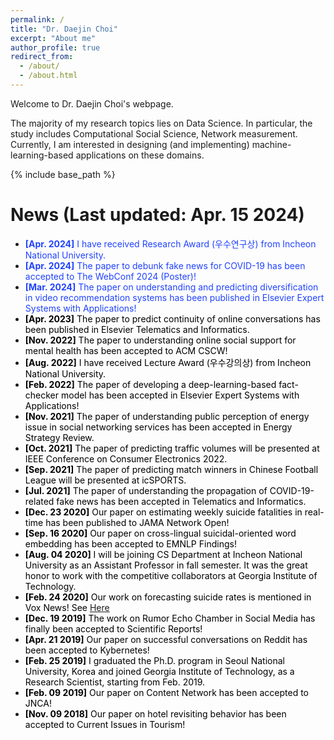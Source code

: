 ```yaml
---
permalink: /
title: "Dr. Daejin Choi"
excerpt: "About me"
author_profile: true
redirect_from: 
  - /about/
  - /about.html
---
```


Welcome to Dr. Daejin Choi's webpage.

The majority of my research topics lies on Data Science. In particular, the
study includes Computational Social Science, Network measurement. Currently, I
am interested in designing (and implementing) machine-learning-based
applications on these domains.

{% include base_path %}

News (Last updated: Apr. 15 2024)
=====
 
- <span style="color:rgb(33,67,256)"> **[Apr. 2024]** I have received Research Award (우수연구상) from Incheon National University.
- <span style="color:rgb(33,67,256)"> **[Apr. 2024]** The paper to debunk fake news for COVID-19 has been accepted to The WebConf 2024 (Poster)!
- <span style="color:rgb(33,67,256)"> **[Mar. 2024]** The paper on understanding and predicting diversification in video recommendation systems has been published in Elsevier Expert Systems with Applications!
- <span style="color:rgb(0,0,0)"> **[Apr. 2023]** The paper to predict continuity of online conversations has been published in Elsevier Telematics and Informatics.
- <span style="color:rgb(0,0,0)"> **[Nov. 2022]** The paper to understanding online social support for mental health has been accepted to ACM CSCW!
- <span style="color:rgb(0,0,0)"> **[Aug. 2022]** I have received Lecture Award (우수강의상) from Incheon National University.
- <span style="color:rgb(0,0,0)"> **[Feb. 2022]** The paper of developing a deep-learning-based fact-checker model has been accepted in Elsevier Expert Systems with Applications!
- <span style="color:rgb(0,0,0)"> **[Nov. 2021]** The paper of understanding public perception of energy issue in social networking services has been accepted in Energy Strategy Review.
- <span style="color:rgb(0,0,0)"> **[Oct. 2021]** The paper of predicting traffic volumes will be presented at IEEE Conference on Consumer Electronics 2022.
- <span style="color:rgb(0,0,0)"> **[Sep. 2021]** The paper of predicting match winners in Chinese Football League will be presented at icSPORTS.
- <span style="color:rgb(0,0,0)"> **[Jul. 2021]** The paper of understanding the propagation of COVID-19-related fake news has been accepted in Telematics and Informatics.
- <span style="color:rgb(0,0,0)"> **[Dec. 23 2020]** Our paper on estimating weekly suicide fatalities in real-time has been published to JAMA Network Open!
- <span style="color:rgb(0,0,0)"> **[Sep. 16 2020]** Our paper on cross-lingual suicidal-oriented word embedding has been accepted to EMNLP Findings!
- <span style="color:rgb(0,0,0)"> **[Aug. 04 2020]** I will be joining
  CS Department at Incheon National University as an Assistant Professor in fall
  semester. It was the great honor to work with the competitive collaborators at
  Georgia Institute of Technology.
- <span style="color:rgb(0,0,0)"> **[Feb. 24 2020]** Our work on forecasting
  suicide rates is mentioned in Vox News! See
  [Here](https://www.vox.com/recode/2020/2/24/21150196/twitter-reddit-suicide-cdc-artificial-intelligence)
- <span style="color:rgb(0,0,0)"> **[Dec. 19 2019]** The work on Rumor Echo Chamber in Social Media has finally
  been accepted to Scientific Reports!</span>
- <span style="color:rgb(0,0,0)"> **[Apr. 21 2019]** Our paper on successful
  conversations on Reddit has been accepted to Kybernetes!
- <span style="color:rgb(0,0,0)"> **[Feb. 25 2019]** I graduated the Ph.D. program in Seoul National University,
  Korea and joined Georgia Institute of Technology, as a Research Scientist,
  starting from Feb. 2019.
- <span style="color:rgb(0,0,0)"> **[Feb. 09 2019]** Our paper on Content Network has been accepted to JNCA!
- <span style="color:rgb(0,0,0)"> **[Nov. 09 2018]** Our paper on hotel revisiting behavior has been accepted to
  Current Issues in Tourism!</span>
